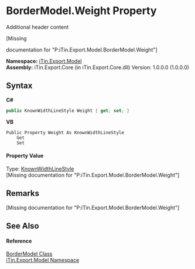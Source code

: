 # BorderModel.Weight Property 
Additional header content 

\[Missing <summary> documentation for "P:iTin.Export.Model.BorderModel.Weight"\]

**Namespace:**&nbsp;<a href="ef57ffcc-e95e-b212-5a46-9aa6f5a3511f">iTin.Export.Model</a><br />**Assembly:**&nbsp;iTin.Export.Core (in iTin.Export.Core.dll) Version: 1.0.0.0 (1.0.0.0)

## Syntax

**C#**<br />
``` C#
public KnownWidthLineStyle Weight { get; set; }
```

**VB**<br />
``` VB
Public Property Weight As KnownWidthLineStyle
	Get
	Set
```


#### Property Value
Type: <a href="f4d27839-b911-5230-8655-c55a1e18c600">KnownWidthLineStyle</a><br />\[Missing <value> documentation for "P:iTin.Export.Model.BorderModel.Weight"\]

## Remarks
\[Missing <remarks> documentation for "P:iTin.Export.Model.BorderModel.Weight"\]

## See Also


#### Reference
<a href="04b726f1-3702-1320-afb3-9b21f7a89f67">BorderModel Class</a><br /><a href="ef57ffcc-e95e-b212-5a46-9aa6f5a3511f">iTin.Export.Model Namespace</a><br />